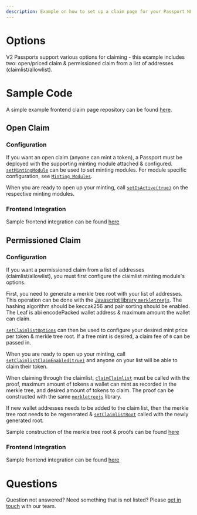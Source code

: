 ```yaml
---
description: Example on how to set up a claim page for your Passport NFTs
---
```


# Options

V2 Passports support various options for claiming - this example includes two: open/priced claim & permissioned claim from a list of addresses (claimlist/allowlist).

# Sample Code

A simple example frontend claim page repository can be found [here](https://github.com/passage-protocol/example-claim-page).

## Open Claim

### Configuration

If you want an open claim (anyone can mint a token), a Passport must be deployed with the supporting minting module attached & configured. [`setMintingModule`](../contracts/Passport/v2.md#setMintingModule) can be used to set minting modules. For module specific configuration, see [`Minting Modules`](..).

When you are ready to open up your minting, call [`setIsActive(true)`](../contracts/Passport/v2.md#setIsActive) on the respective minting modules.

### Frontend Integration

Sample frontend integration can be found [here](https://github.com/passage-protocol/example-claim-page/blob/master/src/components/Claim.tsx)

## Permissioned Claim

### Configuration

If you want a permissioned claim from a list of addresses (claimlist/allowlist), you must first configure the claimlist minting module's options. 

First, you need to generate a merkle tree root with your list of addresses. This operation can be done with the [Javascript library `merkletreejs`](https://github.com/miguelmota/merkletreejs). The hashing algorithm should be keccak256 and pair sorting should be enabled. The Leaf is abi encodePacked wallet address & maximum amount the wallet can claim.

[`setClaimlistOptions`](../contracts/Passport/v1.md#setclaimlistoptions) can then be used to configure your desired mint price per token & merkle tree root. If a free mint is desired, a claim fee of `0` can be passed in.

When you are ready to open up your minting, call [`setClaimlistClaimEnabled(true)`](../contracts/Passport/v1.md#setclaimlistclaimenabled) and anyone on your list will be able to claim their token.

When claiming through the claimlist, [`claimClaimlist`](../contracts/Passport/v1.md#claimclaimlist) must be called with the proof, maximum amount of tokens a wallet can mint as recorded in the merkle tree, and desired amount of tokens to claim. The proof can be constructed with the same [`merkletreejs`](https://github.com/miguelmota/merkletreejs) library.

If new wallet addresses needs to be added to the claim list, then the merkle tree root needs to be regenerated & [`setClaimlistRoot`](../contracts/Passport/v1.md#setclaimlistroot) called with the newly generated root.

Sample construction of the merkle tree root & proofs can be found [here](https://github.com/passage-protocol/example-claim-page/blob/master/src/utils/merkleTree.tsx)

### Frontend Integration

Sample frontend integration can be found [here](https://github.com/passage-protocol/example-claim-page/blob/master/src/components/Claimlist.tsx)

# Questions

Question not answered? Need something that is not listed? Please [get in touch](mailto:hello@passage.xyz) with our team.
